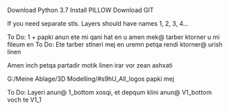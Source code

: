 Download Python 3.7
Install PILLOW
Download GIT

If you need separate stls. Layers should have names 1, 2, 3, 4...

To Do: 1 + papki anun ete mi qani hat en u amen mek@ tarber ktorner u mi fileum en
To Do: Ete tarber stlneri mej en uremn petqa rendi ktorner@ urish linen

Amen inch petqa partadir motik linen irar vor zean ashxati

G:/Meine Ablage/3D Modelling/#s9hU_All_logos papki mej


To Do: Layeri anun@ 1_bottom xosqi, et depqum klini anun@ V1_bottom voch te V1_1
